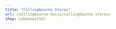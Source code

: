 ```yaml
---
title: "Collingbourne Stores"
url: /collingbourne-ducis/collingbourne-stores/
shop: Lebensmittel
---
```

